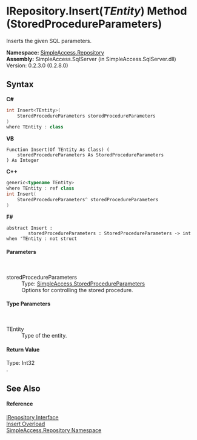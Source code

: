 # IRepository.Insert(*TEntity*) Method (StoredProcedureParameters)
 

Inserts the given SQL parameters.

**Namespace:**&nbsp;<a href="N_SimpleAccess_Repository">SimpleAccess.Repository</a><br />**Assembly:**&nbsp;SimpleAccess.SqlServer (in SimpleAccess.SqlServer.dll) Version: 0.2.3.0 (0.2.8.0)

## Syntax

**C#**<br />
``` C#
int Insert<TEntity>(
	StoredProcedureParameters storedProcedureParameters
)
where TEntity : class

```

**VB**<br />
``` VB
Function Insert(Of TEntity As Class) ( 
	storedProcedureParameters As StoredProcedureParameters
) As Integer
```

**C++**<br />
``` C++
generic<typename TEntity>
where TEntity : ref class
int Insert(
	StoredProcedureParameters^ storedProcedureParameters
)
```

**F#**<br />
``` F#
abstract Insert : 
        storedProcedureParameters : StoredProcedureParameters -> int  when 'TEntity : not struct

```


#### Parameters
&nbsp;<dl><dt>storedProcedureParameters</dt><dd>Type: <a href="T_SimpleAccess_StoredProcedureParameters">SimpleAccess.StoredProcedureParameters</a><br />Options for controlling the stored procedure.</dd></dl>

#### Type Parameters
&nbsp;<dl><dt>TEntity</dt><dd>Type of the entity.</dd></dl>

#### Return Value
Type: Int32<br />.

## See Also


#### Reference
<a href="T_SimpleAccess_Repository_IRepository">IRepository Interface</a><br /><a href="Overload_SimpleAccess_Repository_IRepository_Insert">Insert Overload</a><br /><a href="N_SimpleAccess_Repository">SimpleAccess.Repository Namespace</a><br />